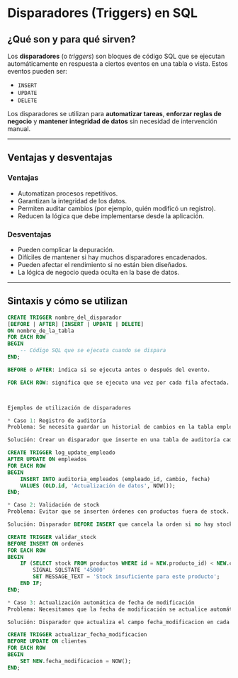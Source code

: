 # Disparadores (Triggers) en SQL

## ¿Qué son y para qué sirven?

Los **disparadores** (o *triggers*) son bloques de código SQL que se ejecutan automáticamente en respuesta a ciertos eventos en una tabla o vista. Estos eventos pueden ser:

- `INSERT`
- `UPDATE`
- `DELETE`

Los disparadores se utilizan para **automatizar tareas**, **enforzar reglas de negocio** y **mantener integridad de datos** sin necesidad de intervención manual.

---

## Ventajas y desventajas

### Ventajas

- Automatizan procesos repetitivos.
- Garantizan la integridad de los datos.
- Permiten auditar cambios (por ejemplo, quién modificó un registro).
- Reducen la lógica que debe implementarse desde la aplicación.

### Desventajas

- Pueden complicar la depuración.
- Difíciles de mantener si hay muchos disparadores encadenados.
- Pueden afectar el rendimiento si no están bien diseñados.
- La lógica de negocio queda oculta en la base de datos.

---

## Sintaxis y cómo se utilizan

```sql
CREATE TRIGGER nombre_del_disparador
[BEFORE | AFTER] [INSERT | UPDATE | DELETE]
ON nombre_de_la_tabla
FOR EACH ROW
BEGIN
    -- Código SQL que se ejecuta cuando se dispara
END;

BEFORE o AFTER: indica si se ejecuta antes o después del evento.

FOR EACH ROW: significa que se ejecuta una vez por cada fila afectada.



Ejemplos de utilización de disparadores

* Caso 1: Registro de auditoría
Problema: Se necesita guardar un historial de cambios en la tabla empleados.

Solución: Crear un disparador que inserte en una tabla de auditoría cada vez que un empleado es actualizado.

CREATE TRIGGER log_update_empleado
AFTER UPDATE ON empleados
FOR EACH ROW
BEGIN
    INSERT INTO auditoria_empleados (empleado_id, cambio, fecha)
    VALUES (OLD.id, 'Actualización de datos', NOW());
END;

* Caso 2: Validación de stock
Problema: Evitar que se inserten órdenes con productos fuera de stock.

Solución: Disparador BEFORE INSERT que cancela la orden si no hay stock suficiente.

CREATE TRIGGER validar_stock
BEFORE INSERT ON ordenes
FOR EACH ROW
BEGIN
    IF (SELECT stock FROM productos WHERE id = NEW.producto_id) < NEW.cantidad THEN
        SIGNAL SQLSTATE '45000'
        SET MESSAGE_TEXT = 'Stock insuficiente para este producto';
    END IF;
END;

* Caso 3: Actualización automática de fecha de modificación
Problema: Necesitamos que la fecha de modificación se actualice automáticamente al editar un registro.

Solución: Disparador que actualiza el campo fecha_modificacion en cada UPDATE.

CREATE TRIGGER actualizar_fecha_modificacion
BEFORE UPDATE ON clientes
FOR EACH ROW
BEGIN
    SET NEW.fecha_modificacion = NOW();
END;


